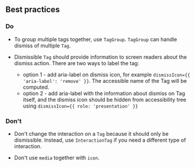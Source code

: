 ## Best practices

### Do

- To group multiple tags together, use `TagGroup`. `TagGroup` can handle dismiss of multiple `Tag`.

- Dismissible `Tag` should provide information to screen readers about the dismiss action. There are two ways to label the tag:
  - option 1 - add aria-label on dismiss icon, for example `dismissIcon={{ 'aria-label': 'remove' }}`. The accessible name of the Tag will be computed.
  - option 2 - add aria-label with the information about dismiss on Tag itself, and the dismiss icon should be hidden from accessibility tree using `dismissIcon={{ role: 'presentation' }}`

### Don't

- Don't change the interaction on a `Tag` because it should only be dismissible. Instead, use `InteractionTag` if you need a different type of interaction.

- Don't use `media` together with `icon`.
